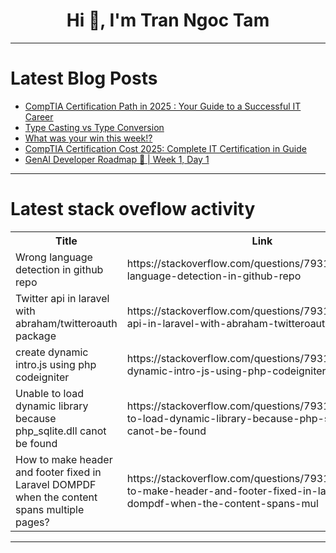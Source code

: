 <h1 align="center">Hi 👋, I'm Tran Ngoc Tam</h1>

---

# Latest Blog Posts 
<!-- BLOG-POST-LIST:START -->
- [CompTIA Certification Path in 2025 : Your Guide to a Successful IT Career](https://dev.to/skillboosttrainer/comptia-certification-path-in-2025-your-guide-to-a-successful-it-career-407c)
- [Type Casting vs Type Conversion](https://dev.to/nozibul_islam_113b1d5334f/type-casting-vs-type-conversion-ii7)
- [What was your win this week!?](https://dev.to/devteam/what-was-your-win-this-week-5776)
- [CompTIA Certification Cost 2025: Complete IT Certification in Guide](https://dev.to/skillboosttrainer/comptia-certification-cost-2025-complete-it-certification-in-guide-2h4j)
- [GenAI Developer Roadmap 🚀 | Week 1, Day 1](https://dev.to/saichinmayt/genai-developer-roadmap-week-1-day-1-1ad3)
<!-- BLOG-POST-LIST:END -->

---

# Latest stack oveflow activity
<table>
  <tr><th>Title</th><th>Link</th></tr>
  <!-- STACKOVERFLOW:START --><tr><td>Wrong language detection in github repo</td><td>https://stackoverflow.com/questions/79311882/wrong-language-detection-in-github-repo</td></tr><tr><td>Twitter api in laravel with abraham/twitteroauth package</td><td>https://stackoverflow.com/questions/79311794/twitter-api-in-laravel-with-abraham-twitteroauth-package</td></tr><tr><td>create dynamic intro.js using php codeigniter</td><td>https://stackoverflow.com/questions/79311746/create-dynamic-intro-js-using-php-codeigniter</td></tr><tr><td>Unable to load dynamic library because php_sqlite.dll canot be found</td><td>https://stackoverflow.com/questions/79311677/unable-to-load-dynamic-library-because-php-sqlite-dll-canot-be-found</td></tr><tr><td>How to make header and footer fixed in Laravel DOMPDF when the content spans multiple pages?</td><td>https://stackoverflow.com/questions/79311556/how-to-make-header-and-footer-fixed-in-laravel-dompdf-when-the-content-spans-mul</td></tr><!-- STACKOVERFLOW:END -->
</table>

---


